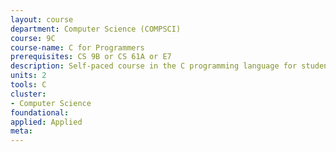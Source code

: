 ```yaml
---
layout: course 
department: Computer Science (COMPSCI)
course: 9C
course-name: C for Programmers
prerequisites: CS 9B or CS 61A or E7
description: Self-paced course in the C programming language for students who already know how to program. Computation, input and output, flow of control, functions, arrays, and pointers, linked structures, use of dynamic storage, and implementation of abstract data types.
units: 2
tools: C
cluster:
- Computer Science
foundational: 
applied: Applied
meta: 
---
```

